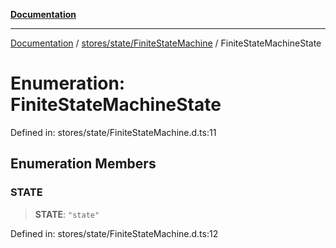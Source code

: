 [**Documentation**](../../../../index.md)

***

[Documentation](../../../../index.md) / [stores/state/FiniteStateMachine](../index.md) / FiniteStateMachineState

# Enumeration: FiniteStateMachineState

Defined in: stores/state/FiniteStateMachine.d.ts:11

## Enumeration Members

### STATE

> **STATE**: `"state"`

Defined in: stores/state/FiniteStateMachine.d.ts:12
